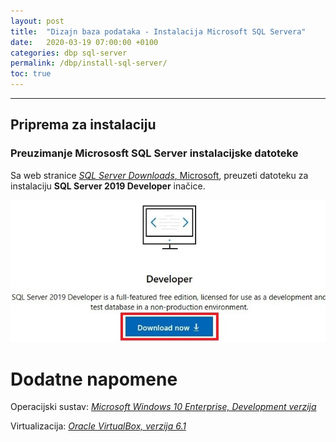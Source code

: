 ```yaml
---
layout: post
title:  "Dizajn baza podataka - Instalacija Microsoft SQL Servera"
date:   2020-03-19 07:00:00 +0100
categories: dbp sql-server
permalink: /dbp/install-sql-server/
toc: true
---
```


<hr>

<h2>Priprema za instalaciju</h2>

<h3>Preuzimanje Micrososft SQL Server instalacijske datoteke</h3>

Sa web stranice <a href="https://www.microsoft.com/en-us/sql-server/sql-server-downloads"><cite>SQL Server Downloads</cite>, Microsoft</a>, preuzeti
datoteku za instalaciju <strong>SQL Server 2019 Developer</strong> inačice.

![SQL Server](/assets/dbp/1.jpg)

# Dodatne napomene

<p>Operacijski sustav: <a href="https://developer.microsoft.com/en-us/microsoft-edge/tools/vms/"><cite>Microsoft Windows 10 Enterprise, Development verzija</cite></a></p>
<p>Virtualizacija:  <a href="https://www.virtualbox.org/"><cite>Oracle VirtualBox, verzija 6.1</cite></a></p>